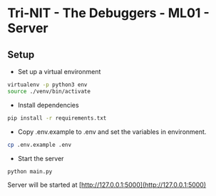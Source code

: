 # Tri-NIT - The Debuggers - ML01 - Server

## Setup

- Set up a virtual environment

```bash
virtualenv -p python3 env
source ./venv/bin/activate
```

- Install dependencies

```bash
pip install -r requirements.txt
```

- Copy .env.example to .env and set the variables in environment.

```bash
cp .env.example .env
```

- Start the server

```bash
python main.py
```

Server will be started at [http://127.0.0.1:5000](http://127.0.0.1:5000)
